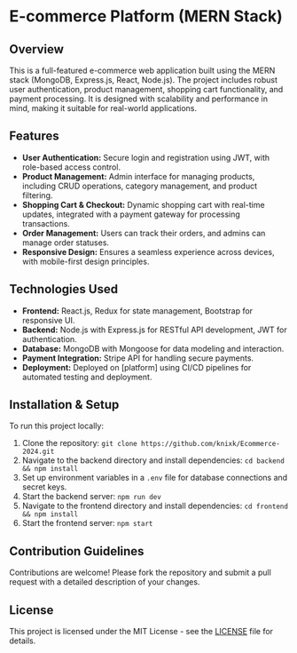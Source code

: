 # E-commerce Platform (MERN Stack)

## Overview
This is a full-featured e-commerce web application built using the MERN stack (MongoDB, Express.js, React, Node.js). The project includes robust user authentication, product management, shopping cart functionality, and payment processing. It is designed with scalability and performance in mind, making it suitable for real-world applications.

## Features
- **User Authentication:** Secure login and registration using JWT, with role-based access control.
- **Product Management:** Admin interface for managing products, including CRUD operations, category management, and product filtering.
- **Shopping Cart & Checkout:** Dynamic shopping cart with real-time updates, integrated with a payment gateway for processing transactions.
- **Order Management:** Users can track their orders, and admins can manage order statuses.
- **Responsive Design:** Ensures a seamless experience across devices, with mobile-first design principles.

## Technologies Used
- **Frontend:** React.js, Redux for state management, Bootstrap for responsive UI.
- **Backend:** Node.js with Express.js for RESTful API development, JWT for authentication.
- **Database:** MongoDB with Mongoose for data modeling and interaction.
- **Payment Integration:** Stripe API for handling secure payments.
- **Deployment:** Deployed on [platform] using CI/CD pipelines for automated testing and deployment.

## Installation & Setup
To run this project locally:

1. Clone the repository: `git clone https://github.com/knixk/Ecommerce-2024.git`
2. Navigate to the backend directory and install dependencies: `cd backend && npm install`
3. Set up environment variables in a `.env` file for database connections and secret keys.
4. Start the backend server: `npm run dev`
5. Navigate to the frontend directory and install dependencies: `cd frontend && npm install`
6. Start the frontend server: `npm start`

## Contribution Guidelines
Contributions are welcome! Please fork the repository and submit a pull request with a detailed description of your changes.

## License
This project is licensed under the MIT License - see the [LICENSE](LICENSE) file for details.
